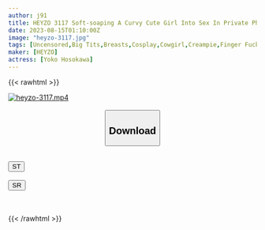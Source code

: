 ```yaml
---
author: j91
title: HEYZO 3117 Soft-soaping A Curvy Cute Girl Into Sex In Private Photo Shooting! Vol.2 – Yoko Hosokawa
date: 2023-08-15T01:10:00Z
image: "heyzo-3117.jpg"
tags: [Uncensored,Big Tits,Breasts,Cosplay,Cowgirl,Creampie,Finger Fuck ]
maker: [HEYZO]
actress: [Yoko Hosokawa]
---
```



{{< rawhtml >}}

<div class="video" data-videoid="P7RxvRM6VwTxjw">
    <a href="javascript:;">
        <img src="https://my.j91.asia/posts/heyzo-3117/heyzo-3117.jpg" width="WIDTH" height="HEIGHT" alt="heyzo-3117.mp4" loading="lazy">
    </a>
</div>

<script type="text/javascript" src="https://j91.asia/asset/on-demand-st.js"></script>

<br>
  <link rel="stylesheet" href="https://j91.asia/asset/bs5.css">
  
  <center>
  <button class="btn btn-primary" type="button" data-bs-toggle="collapse" data-bs-target=".multi-collapse" aria-expanded="false" aria-controls="multiCollapseExample1 multiCollapseExample2"><h2>Download</h2></button></center>
</p>
<div class="row">
  <div class="col">
    <div class="collapse multi-collapse" id="multiCollapseExample1">
      <div class="card card-body">
	      	      <br>
<div class="buttons">  
<a href="https://streamtape.to/v/P7RxvRM6VwTxjw"><button class="btn-hover color-3"><i class="fa fa-download"></i> ST</button></a></div>
    </div>
  </div>
</div>
  <div class="col">
    <div class="collapse multi-collapse" id="multiCollapseExample2">
      <div class="card card-body">
	      <br>
<div class="buttons">
    <a href="https://streamruby.com/ok9gxaodva05"><button class="btn-hover color-9"><i class="fa fa-download"></i> SR</button></a></div>
<br><br>
      </div>
    </div>
  </div>
</div>

{{< /rawhtml >}}